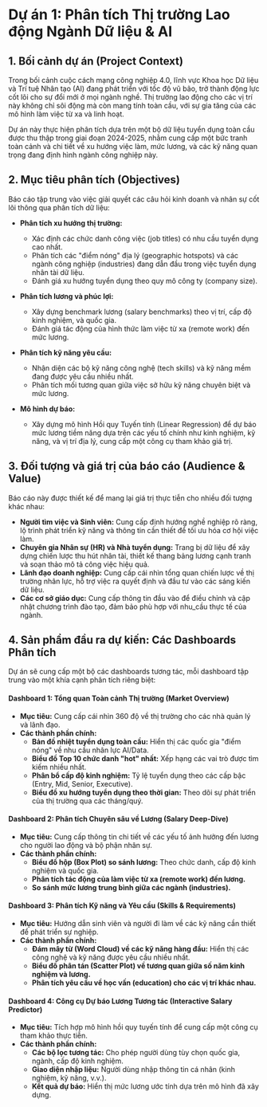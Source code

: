 # Dự án 1: Phân tích Thị trường Lao động Ngành Dữ liệu & AI

## 1. Bối cảnh dự án (Project Context)

Trong bối cảnh cuộc cách mạng công nghiệp 4.0, lĩnh vực Khoa học Dữ liệu và Trí tuệ Nhân tạo (AI) đang phát triển với tốc độ vũ bão, trở thành động lực cốt lõi cho sự đổi mới ở mọi ngành nghề. Thị trường lao động cho các vị trí này không chỉ sôi động mà còn mang tính toàn cầu, với sự gia tăng của các mô hình làm việc từ xa và linh hoạt.

Dự án này thực hiện phân tích dựa trên một bộ dữ liệu tuyển dụng toàn cầu được thu thập trong giai đoạn 2024-2025, nhằm cung cấp một bức tranh toàn cảnh và chi tiết về xu hướng việc làm, mức lương, và các kỹ năng quan trọng đang định hình ngành công nghiệp này.

## 2. Mục tiêu phân tích (Objectives)

Báo cáo tập trung vào việc giải quyết các câu hỏi kinh doanh và nhân sự cốt lõi thông qua phân tích dữ liệu:

*   **Phân tích xu hướng thị trường:**
    *   Xác định các chức danh công việc (job titles) có nhu cầu tuyển dụng cao nhất.
    *   Phân tích các "điểm nóng" địa lý (geographic hotspots) và các ngành công nghiệp (industries) đang dẫn đầu trong việc tuyển dụng nhân tài dữ liệu.
    *   Đánh giá xu hướng tuyển dụng theo quy mô công ty (company size).

*   **Phân tích lương và phúc lợi:**
    *   Xây dựng benchmark lương (salary benchmarks) theo vị trí, cấp độ kinh nghiệm, và quốc gia.
    *   Đánh giá tác động của hình thức làm việc từ xa (remote work) đến mức lương.

*   **Phân tích kỹ năng yêu cầu:**
    *   Nhận diện các bộ kỹ năng công nghệ (tech skills) và kỹ năng mềm đang được yêu cầu nhiều nhất.
    *   Phân tích mối tương quan giữa việc sở hữu kỹ năng chuyên biệt và mức lương.

*   **Mô hình dự báo:**
    *   Xây dựng mô hình Hồi quy Tuyến tính (Linear Regression) để dự báo mức lương tiềm năng dựa trên các yếu tố chính như kinh nghiệm, kỹ năng, và vị trí địa lý, cung cấp một công cụ tham khảo giá trị.

## 3. Đối tượng và giá trị của báo cáo (Audience & Value)

Báo cáo này được thiết kế để mang lại giá trị thực tiễn cho nhiều đối tượng khác nhau:

*   **Người tìm việc và Sinh viên:** Cung cấp định hướng nghề nghiệp rõ ràng, lộ trình phát triển kỹ năng và thông tin cần thiết để tối ưu hóa cơ hội việc làm.
*   **Chuyên gia Nhân sự (HR) và Nhà tuyển dụng:** Trang bị dữ liệu để xây dựng chiến lược thu hút nhân tài, thiết kế thang bảng lương cạnh tranh và soạn thảo mô tả công việc hiệu quả.
*   **Lãnh đạo doanh nghiệp:** Cung cấp cái nhìn tổng quan chiến lược về thị trường nhân lực, hỗ trợ việc ra quyết định và đầu tư vào các sáng kiến dữ liệu.
*   **Các cơ sở giáo dục:** Cung cấp thông tin đầu vào để điều chỉnh và cập nhật chương trình đào tạo, đảm bảo phù hợp với nhu_cầu thực tế của ngành.

## 4. Sản phẩm đầu ra dự kiến: Các Dashboards Phân tích

Dự án sẽ cung cấp một bộ các dashboards tương tác, mỗi dashboard tập trung vào một khía cạnh phân tích riêng biệt:

#### **Dashboard 1: Tổng quan Toàn cảnh Thị trường (Market Overview)**
*   **Mục tiêu:** Cung cấp cái nhìn 360 độ về thị trường cho các nhà quản lý và lãnh đạo.
*   **Các thành phần chính:**
    *   **Bản đồ nhiệt tuyển dụng toàn cầu:** Hiển thị các quốc gia "điểm nóng" về nhu cầu nhân lực AI/Data.
    *   **Biểu đồ Top 10 chức danh "hot" nhất:** Xếp hạng các vai trò được tìm kiếm nhiều nhất.
    *   **Phân bổ cấp độ kinh nghiệm:** Tỷ lệ tuyển dụng theo các cấp bậc (Entry, Mid, Senior, Executive).
    *   **Biểu đồ xu hướng tuyển dụng theo thời gian:** Theo dõi sự phát triển của thị trường qua các tháng/quý.

#### **Dashboard 2: Phân tích Chuyên sâu về Lương (Salary Deep-Dive)**
*   **Mục tiêu:** Cung cấp thông tin chi tiết về các yếu tố ảnh hưởng đến lương cho người lao động và bộ phận nhân sự.
*   **Các thành phần chính:**
    *   **Biểu đồ hộp (Box Plot) so sánh lương:** Theo chức danh, cấp độ kinh nghiệm và quốc gia.
    *   **Phân tích tác động của làm việc từ xa (remote work) đến lương.**
    *   **So sánh mức lương trung bình giữa các ngành (industries).**

#### **Dashboard 3: Phân tích Kỹ năng và Yêu cầu (Skills & Requirements)**
*   **Mục tiêu:** Hướng dẫn sinh viên và người đi làm về các kỹ năng cần thiết để phát triển sự nghiệp.
*   **Các thành phần chính:**
    *   **Đám mây từ (Word Cloud) về các kỹ năng hàng đầu:** Hiển thị các công nghệ và kỹ năng được yêu cầu nhiều nhất.
    *   **Biểu đồ phân tán (Scatter Plot) về tương quan giữa số năm kinh nghiệm và lương.**
    *   **Phân tích yêu cầu về học vấn (education) cho các vị trí khác nhau.**

#### **Dashboard 4: Công cụ Dự báo Lương Tương tác (Interactive Salary Predictor)**
*   **Mục tiêu:** Tích hợp mô hình hồi quy tuyến tính để cung cấp một công cụ tham khảo thực tiễn.
*   **Các thành phần chính:**
    *   **Các bộ lọc tương tác:** Cho phép người dùng tùy chọn quốc gia, ngành, cấp độ kinh nghiệm.
    *   **Giao diện nhập liệu:** Người dùng nhập thông tin cá nhân (kinh nghiệm, kỹ năng, v.v.).
    *   **Kết quả dự báo:** Hiển thị mức lương ước tính dựa trên mô hình đã xây dựng.
